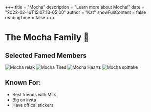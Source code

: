 +++
title = "Mocha"
description = "Learn more about Mocha!"
date = "2022-02-16T15:07:13-05:00"
author = "Kat"
showFullContent = false
readingTime = false
+++

# The Mocha Family 🧸

## Selected Famed  Members
![Mocha relax](https://emoji.slack-edge.com/T03M7E63A/mocha_relax/e3602c3d56bd3bba.png)
![Mocha Tired](https://emoji.slack-edge.com/T03M7E63A/mocha_drained/f3a07cb52d936f57.gif)
![Mocha Hearts](https://emoji.slack-edge.com/T03M7E63A/mocha_love/e53ba15152a45f24.gif)
![Mocha spittake](https://emoji.slack-edge.com/T03M7E63A/mocha_spit_drink/92aff917d811020e.gif)

## Known For:

  - Best friends with Milk
  - Big on insta
  - Have offical stickers
